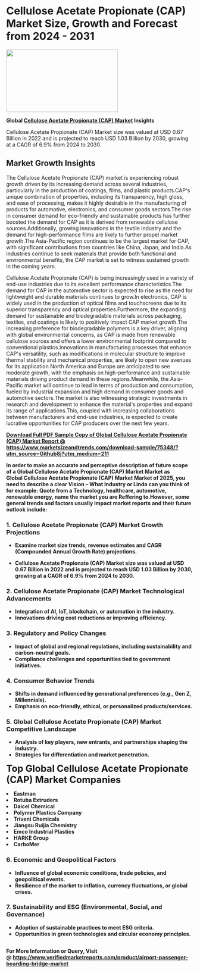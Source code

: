<H1>Cellulose Acetate Propionate (CAP) Market Size, Growth and Forecast from 2024 - 2031</H1><img class="aligncenter size-medium wp-image-584254" src="https://thirdeyenews.in/wp-content/uploads/2024/09/Global-Market-Research-300x168.jpeg" alt="" width="300" height="168" /><p><strong>Global&nbsp;<a href="https://www.marketsizeandtrends.com/download-sample/75348/?utm_source=Github8j?utm_medium=211">Cellulose Acetate Propionate (CAP) Market</a> Insights</strong></p><p>Cellulose Acetate Propionate (CAP) Market size was valued at USD 0.67 Billion in 2022 and is projected to reach USD 1.03 Billion by 2030, growing at a CAGR of 6.9% from 2024 to 2030.</p><p><h2>Market Growth Insights</h2> <p>The Cellulose Acetate Propionate (CAP) market is experiencing robust growth driven by its increasing demand across several industries, particularly in the production of coatings, films, and plastic products.CAP's unique combination of properties, including its transparency, high gloss, and ease of processing, makes it highly desirable in the manufacturing of products for automotive, electronics, and consumer goods sectors.The rise in consumer demand for eco-friendly and sustainable products has further boosted the demand for CAP as it is derived from renewable cellulose sources.Additionally, growing innovations in the textile industry and the demand for high-performance films are likely to further propel market growth.The Asia-Pacific region continues to be the largest market for CAP, with significant contributions from countries like China, Japan, and India.As industries continue to seek materials that provide both functional and environmental benefits, the CAP market is set to witness sustained growth in the coming years.</p> <p><strong><a href="#"></a></strong></p> <p>Cellulose Acetate Propionate (CAP) is being increasingly used in a variety of end-use industries due to its excellent performance characteristics.The demand for CAP in the automotive sector is expected to rise as the need for lightweight and durable materials continues to grow.In electronics, CAP is widely used in the production of optical films and touchscreens due to its superior transparency and optical properties.Furthermore, the expanding demand for sustainable and biodegradable materials across packaging, textiles, and coatings is likely to positively impact CAP market growth.The increasing preference for biodegradable polymers is a key driver, aligning with global environmental concerns, as CAP is made from renewable cellulose sources and offers a lower environmental footprint compared to conventional plastics.Innovations in manufacturing processes that enhance CAP's versatility, such as modifications in molecular structure to improve thermal stability and mechanical properties, are likely to open new avenues for its application.North America and Europe are anticipated to see moderate growth, with the emphasis on high-performance and sustainable materials driving product demand in these regions.Meanwhile, the Asia-Pacific market will continue to lead in terms of production and consumption, fueled by industrial expansion and high demand in consumer goods and automotive sectors.The market is also witnessing strategic investments in research and development to enhance the material's properties and expand its range of applications.This, coupled with increasing collaborations between manufacturers and end-use industries, is expected to create lucrative opportunities for CAP producers over the next few years.<p><strong><a href="#"></p><p><span class=""><strong>Download Full PDF Sample Copy of Global Cellulose Acetate Propionate (CAP) Market Report</strong> @ <a href="https://www.marketsizeandtrends.com/download-sample/75348/?utm_source=Github8j?utm_medium=211" target="_blank">https://www.marketsizeandtrends.com/download-sample/75348/?utm_source=Github8j?utm_medium=211</a></span></p><p>In order to make an accurate and perceptive description of future scope of a Global&nbsp;Cellulose Acetate Propionate (CAP) Market Market as Global&nbsp;Cellulose Acetate Propionate (CAP) Market Market of 2025, you need to describe a clear Vision &ndash; What Industry or Linda can you think of for example: Quote from a Technology, healthcare, automotive, renewable energy, name the market you are Reffering to.However, some general trends and factors usually impact market reports and their future outlook include:</p><h3>1.&nbsp;<strong>Cellulose Acetate Propionate (CAP) Market Growth Projections</strong></h3><ul><li>Examine market size trends, revenue estimates and CAGR (Compounded Annual Growth Rate) projections.</li><li><p>Cellulose Acetate Propionate (CAP) Market size was valued at USD 0.67 Billion in 2022 and is projected to reach USD 1.03 Billion by 2030, growing at a CAGR of 6.9% from 2024 to 2030.</p></li></ul><h3>2.&nbsp;<strong>Cellulose Acetate Propionate (CAP) Market Technological Advancements</strong></h3><ul><li>Integration of AI, IoT, blockchain, or automation in the industry.</li><li>Innovations driving cost reductions or improving efficiency.</li></ul><h3>3.&nbsp;<strong>Regulatory and Policy Changes</strong></h3><ul><li>Impact of global and regional regulations, including sustainability and carbon-neutral goals.</li><li>Compliance challenges and opportunities tied to government initiatives.</li></ul><h3>4.&nbsp;<strong>Consumer Behavior Trends</strong></h3><ul><li>Shifts in demand influenced by generational preferences (e.g., Gen Z, Millennials).</li><li>Emphasis on eco-friendly, ethical, or personalized products/services.</li></ul><h3>5.&nbsp;<strong>Global Cellulose Acetate Propionate (CAP) Market Competitive Landscape</strong></h3><ul><li>Analysis of key players, new entrants, and partnerships shaping the industry.</li><li>Strategies for differentiation and market penetration.</li></ul><p data-pm-slice="1 1 []"><span style="color: inherit; font-family: inherit; font-size: 25px;">Top Global Cellulose Acetate Propionate (CAP) Market Companies</span></p><div class="" data-test-id=""><p><li>Eastman</li><li> Rotuba Extruders</li><li> Daicel Chemical</li><li> Polymer Plastics Company</li><li> Triveni Chemicals</li><li> Jiangsu Ruijia Chemistry</li><li> Emco Industrial Plastics</li><li> HARKE Group</li><li> CarboMer</li></p></div><h3>6.&nbsp;<strong>Economic and Geopolitical Factors</strong></h3><ul><li>Influence of global economic conditions, trade policies, and geopolitical events.</li><li>Resilience of the market to inflation, currency fluctuations, or global crises.</li></ul><h3>7.&nbsp;<strong>Sustainability and ESG (Environmental, Social, and Governance)</strong></h3><ul><li>Adoption of sustainable practices to meet ESG criteria.</li><li>Opportunities in green technologies and circular economy principles.</li></ul><h2><strong style="font-size: 14px;">For More Information or Query, Visit @&nbsp;</strong><a style="background-color: #ffffff; font-size: 14px;" href="https://www.marketsizeandtrends.com/report/cellulose-acetate-propionate-cap-market/" target="_blank">https://www.verifiedmarketreports.com/product/airport-passenger-boarding-bridge-market</a></h2>